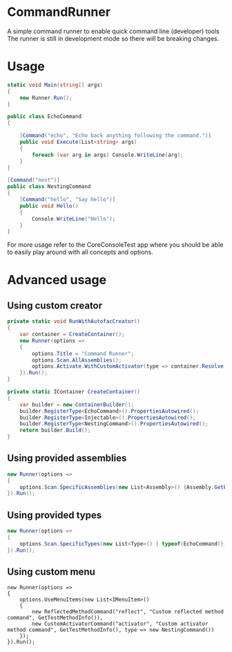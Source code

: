 # CommandRunner
A simple command runner to enable quick command line (developer) tools
The runner is still in development mode so there will be breaking changes.

# Usage
```c#
static void Main(string[] args)
{
    new Runner.Run();
}

public class EchoCommand 
{

    [Command("echo", "Echo back anything following the command.")]
    public void Execute(List<string> args)
    {
        foreach (var arg in args) Console.WriteLine(arg);
    }
}

[Command("nest")]
public class NestingCommand
{
    [Command("hello", "Say hello")]
    public void Hello()
    {
        Console.WriteLine("Hello");
    }
}
```

For more usage refer to the CoreConsoleTest app where you should be able to easily play around with all concepts and options.

# Advanced usage

## Using custom creator

```c#
private static void RunWithAutofacCreator()
{
    var container = CreateContainer();
    new Runner(options =>
    {
        options.Title = "Command Runner";
        options.Scan.AllAssemblies();
        options.Activate.WithCustomActivator(type => container.Resolve(type));
    }).Run();
}

private static IContainer CreateContainer()
{
    var builder = new ContainerBuilder();
    builder.RegisterType<EchoCommand>().PropertiesAutowired();
    builder.RegisterType<Injectable>().PropertiesAutowired();
    builder.RegisterType<NestingCommand>().PropertiesAutowired();
    return builder.Build();
}
```

## Using provided assemblies

```c#
new Runner(options =>
{
    options.Scan.SpecificAssemblies(new List<Assembly>() {Assembly.GetEntryAssembly()});
}).Run();
```

## Using provided types

```c#
new Runner(options =>
{
    options.Scan.SpecificTypes(new List<Type>() { typeof(EchoCommand)});
}).Run();
```

## Using custom menu

```
new Runner(options =>
{
    options.UseMenuItems(new List<IMenuItem>()
    {
        new ReflectedMethodCommand("reflect", "Custom reflected method command", GetTestMethodInfo()),
        new CustomActivatorCommand("activator", "Custom activator method command", GetTestMethodInfo(), type => new NestingCommand())
    }); 
}).Run();
```
